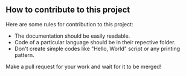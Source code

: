 ## How to contribute to this project
Here are some rules for contribution to this project:

* The documentation should be easily readable.
* Code of a particular language should be in their repective folder.
* Don't create simple codes like "Hello, World" script or any printing pattern.  

Make a pull request for your work and wait for it to be merged!